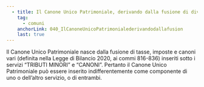 ```yaml
---
  - title: Il Canone Unico Patrimoniale, derivando dalla fusione di diverse imposte e canoni precedenti, indicati come componenti sia del servizio “TRIBUTI MINORI” che del servizio “CANONI” all’interno degli Avvisi 1.2 dedicati ai Comuni, in quale delle due categorie deve essere indicato?
    tag:
      - comuni
    anchorLink: 040_IlCanoneUnicoPatrimonialederivandodallafusion
    last: true
---
```


Il Canone Unico Patrimoniale nasce dalla fusione di tasse, imposte e canoni vari (definita nella Legge di Bilancio 2020, ai commi 816-836) inseriti sotto i servizi “TRIBUTI MINORI” e “CANONI”. Pertanto il Canone Unico Patrimoniale può essere inserito indifferentemente come componente di uno o dell’altro servizio, o di entrambi.
